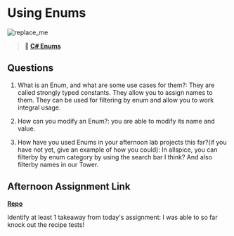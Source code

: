 # Using Enums

![replace_me](https://codeworks.blob.core.windows.net/public/assets/img/illustrations/placeholder.svg)

> **📖 [C# Enums](https://codeworksacademy.com/fs-student-guide/resources/wk10/03-Enums)**

## Questions

1. What is an Enum, and what are some use cases for them?: They are called strongly typed constants. They allow you to assign names to them. They can be used for filtering by enum and allow you to work integral usage.

2. How can you modify an Enum?: you are able to modify its name and value.

3. How have you used Enums in your afternoon lab projects this far?(if you have not yet, give an example of how you could): In allspice, you can filterby by enum category by using the search bar I think? And also filterby names in our Tower. 

## Afternoon Assignment Link

**[Repo](https://github.com/LucasPlummer/AllSpice)**

Identify at least 1 takeaway from today's assignment: I was able to so far knock out the recipe tests! 
